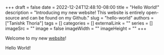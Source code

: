 +++ 
draft = false
date = 2022-12-24T12:48:10-08:00
title = "Hello World!"
description = "Introducing my new website! This website is entirely open-source and can be found on my Github."
slug = "hello-world"
authors = ["Tanishk Thoria"]
tags = []
categories = []
externalLink = ""
series = []
imageSrc = ""
image = false
imageWidth = ""
imageHeight = ""
+++

Welcome to my new [website](https://github.com/TanishkThoria/website)!

Hello World!
